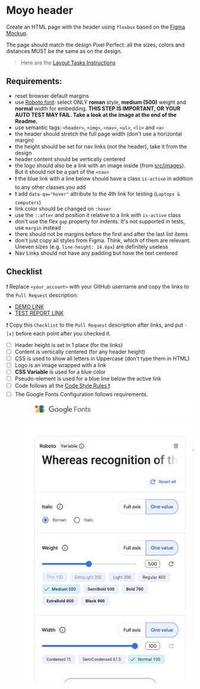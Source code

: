 # Moyo header
Create an HTML page with the header using `flexbox` based on the [Figma Mockup](https://www.figma.com/file/1sog2rmfyCjnVxkeZ3ptnc/MOYO-%2F-Header?node-id=0%3A1&mode=dev).

The page should match the design Pixel Perfect: all the sizes, colors and distances MUST be the same as on the design.

> Here are the [Layout Tasks Instructions](https://mate-academy.github.io/layout_task-guideline)

## Requirements:

- reset browser default margins
- use [Roboto font](https://fonts.google.com/specimen/Roboto): select ONLY **roman** style, **medium (500)** weight and **normal** width for embedding. **THIS STEP IS IMPORTANT, OR YOUR AUTO TEST MAY FAIL. Take a look at the image at the end of the Readme.**
- use semantic tags: `<header>`, `<img>`, `<nav>`, `<ul>`, `<li>` and `<a>`
- the header should stretch the full page width (don't use a horizontal margin)
- the height should be set for nav links (not the header), take it from the design
- header content should be vertically centered
- the logo should also be a link with an image inside (from [src/images](src/images)). But it should not be a part of the `<nav>`
- ❗️ the blue link with a line below should have a class `is-active` in addition to any other classes you add
- ❗️ add `data-qa="hover"` attribute to the 4th link for testing (`Laptops & computers`)
- link color should be changed on `:hover`
- use the `::after` and position it relative to a link with `is-active` class
- don't use the flex `gap` property for indents. It's not supported in tests, use `margin` instead
- there should not be margins before the first and after the last list items
- don't just copy all styles from Figma. Think, which of them are relevant. Uneven sizes (e.g. `line-height: 14.6px`) are definitely useless
- Nav Links should not have any padding but have the text centered

## Checklist

❗️ Replace `<your_account>` with your GitHub username and copy the links to the `Pull Request` description:

- [DEMO LINK](https://pavlov-matt.github.io/layout_moyo-header/)
- [TEST REPORT LINK](https://pavlov-matt.github.io/layout_moyo-header/report/html_report/)

❗️ Copy this `Checklist` to the `Pull Request` description after links, and put `- [x]` before each point after you checked it.

- [ ] Header height is set in 1 place (for the links)
- [ ] Content is vertically centered (for any header height)
- [ ] CSS is used to show all letters in Uppercase (don't type them in HTML)
- [ ] Logo is an image wrapped with a link
- [ ] **CSS Variable** is used for a blue color
- [ ] Pseudo-element is used for a blue line below the active link
- [ ] Code follows all the [Code Style Rules ❗️](./checklist.md)
- [ ] The Google Fonts Configuration follows requirements.
![alt text](./assets/image.png)
